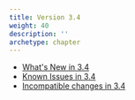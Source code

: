 ```yaml
---
title: Version 3.4
weight: 40
description: ''
archetype: chapter
---
```

- [What's New in 3.4](whats-new-in-3-4.md)
- [Known Issues in 3.4](known-issues-in-3-4.md)
- [Incompatible changes in 3.4](incompatible-changes-in-3-4.md)
